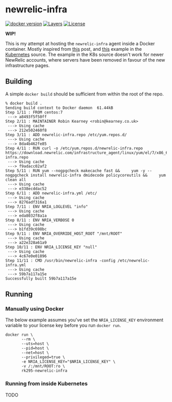 newrelic-infra
==============

[![docker version][version-badge]][microbadger-link]
[![Layers][layer-badge]][microbadger-link]
[![License][license-badge]][microbadger-link]


**WIP!**

This is my attempt at hosting the `newrelic-infra` agent inside a Docker container. Mostly inspired from [this][newrelic-post] post, and [this][k8s-example] example in the [Kubernetes] source. The example in the K8s source doesn't work for newer NewRelic accounts, where servers have been removed in favour of the new infrastructure pages.

Building
--------

A simple `docker build` should be sufficient from within the root of the repo.

    % docker build .
    Sending build context to Docker daemon  61.44kB
    Step 1/11 : FROM centos:7
     ---> a8493f5f50ff
    Step 2/11 : MAINTAINER Robin Kearney <robin@kearney.co.uk>
     ---> Using cache
     ---> 212e502460f8
    Step 3/11 : ADD newrelic-infra.repo /etc/yum.repos.d/
     ---> Using cache
     ---> 8da4b462fe85
    Step 4/11 : RUN curl -o /etc/yum.repos.d/newrelic-infra.repo https://download.newrelic.com/infrastructure_agent/linux/yum/el/7/x86_64/newrelic-infra.repo
     ---> Using cache
     ---> f9adacc02af2
    Step 5/11 : RUN yum --nogpgcheck makecache fast &&     yum -y --nogpgcheck install newrelic-infra dmidecode policycoreutils &&     yum clean all
     ---> Using cache
     ---> e338ecddac52
    Step 6/11 : ADD newrelic-infra.yml /etc/
     ---> Using cache
     ---> 8276adf316a1
    Step 7/11 : ENV NRIA_LOGLEVEL "info"
     ---> Using cache
     ---> eda8032f8a1a
    Step 8/11 : ENV NRIA_VERBOSE 0
     ---> Using cache
     ---> b1fd39c698bc
    Step 9/11 : ENV NRIA_OVERRIDE_HOST_ROOT "/mnt/ROOT"
     ---> Using cache
     ---> a22e328a61a9
    Step 10/11 : ENV NRIA_LICENSE_KEY "null"
     ---> Using cache
     ---> 4c67e0e01896
    Step 11/11 : CMD /usr/bin/newrelic-infra -config /etc/newrelic-infra.yml
     ---> Using cache
     ---> 59b7a117a15e
    Successfully built 59b7a117a15e

Running
-------

### Manually using Docker


The below example assumes you've set the `NRIA_LICENSE_KEY` environment variable to your license key before you run `docker run`.

    docker run \
           --rm \
           --uts=host \
           --pid=host \
           --net=host \
           --privileged=true \
           -e NRIA_LICENSE_KEY="$NRIA_LICENSE_KEY" \
           -v /:/mnt/ROOT:ro \
           rk295-newrelic-infra


### Running from inside Kubernetes

TODO


[version-badge]: https://images.microbadger.com/badges/version/rk295/newrelic-infra.svg
[layer-badge]: https://images.microbadger.com/badges/image/rk295/newrelic-infra.svg
[license-badge]: https://images.microbadger.com/badges/license/rk295/newrelic-infra.svg
[microbadger-link]: https://microbadger.com/images/rk295/newrelic-infra
[newrelic-post]: https://discuss.newrelic.com/t/relic-solution-running-the-agent-inside-of-a-docker-container/45676
[k8s-example]: https://github.com/kubernetes/kubernetes/tree/master/examples/newrelic
[Kubernetes]: https://kubernetes.io/
